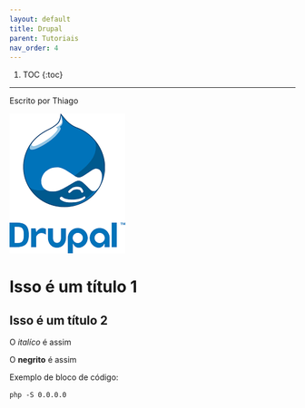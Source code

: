 ```yaml
---
layout: default
title: Drupal
parent: Tutoriais
nav_order: 4
---
```

1. TOC
{:toc}
---

Escrito por Thiago

![logo do drupal](/assets/images/drupal.png)

# Isso é um título 1

## Isso é um título 2

O *italíco* é assim

O **negrito** é assim

Exemplo de bloco de código:

```
php -S 0.0.0.0
```






